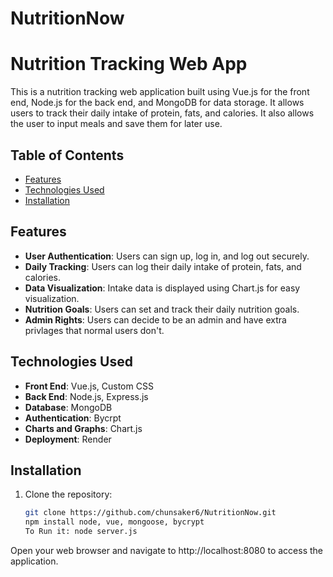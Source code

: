 # NutritionNow
# Nutrition Tracking Web App

This is a nutrition tracking web application built using Vue.js for the front end, Node.js for the back end, and MongoDB for data storage. It allows users to track their daily intake of protein, fats, and calories. It also allows the user to input meals and save them for later use.

## Table of Contents

- [Features](#features)
- [Technologies Used](#technologies-used)
- [Installation](#installation)

## Features

- **User Authentication**: Users can sign up, log in, and log out securely.
- **Daily Tracking**: Users can log their daily intake of protein, fats, and calories.
- **Data Visualization**: Intake data is displayed using Chart.js for easy visualization.
- **Nutrition Goals**: Users can set and track their daily nutrition goals.
- **Admin Rights**: Users can decide to be an admin and have extra privlages that normal users don't.

## Technologies Used

- **Front End**: Vue.js, Custom CSS
- **Back End**: Node.js, Express.js
- **Database**: MongoDB
- **Authentication**: Bycrpt
- **Charts and Graphs**: Chart.js
- **Deployment**: Render

## Installation

1. Clone the repository:

   ```bash
   git clone https://github.com/chunsaker6/NutritionNow.git
   npm install node, vue, mongoose, bycrypt
   To Run it: node server.js
Open your web browser and navigate to http://localhost:8080 to access the application.
